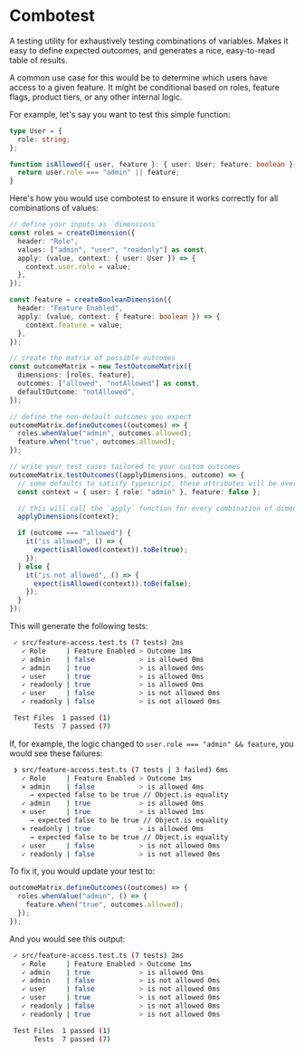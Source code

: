 # Combotest

A testing utility for exhaustively testing combinations of variables. Makes it easy to define expected outcomes, and generates a nice, easy-to-read table of results.

A common use case for this would be to determine which users have access to a given feature. It might be conditional based on roles, feature flags, product tiers, or any other internal logic.

For example, let's say you want to test this simple function:

```ts
type User = {
  role: string;
};

function isAllowed({ user, feature }: { user: User; feature: boolean }) {
  return user.role === "admin" || feature;
}
```

Here's how you would use combotest to ensure it works correctly for all combinations of values:

```ts
// define your inputs as `dimensions`
const roles = createDimension({
  header: "Role",
  values: ["admin", "user", "readonly"] as const,
  apply: (value, context: { user: User }) => {
    context.user.role = value;
  },
});

const feature = createBooleanDimension({
  header: "Feature Enabled",
  apply: (value, context: { feature: boolean }) => {
    context.feature = value;
  },
});

// create the matrix of possible outcomes
const outcomeMatrix = new TestOutcomeMatrix({
  dimensions: [roles, feature],
  outcomes: ["allowed", "notAllowed"] as const,
  defaultOutcome: "notAllowed",
});

// define the non-default outcomes you expect
outcomeMatrix.defineOutcomes((outcomes) => {
  roles.whenValue("admin", outcomes.allowed);
  feature.when("true", outcomes.allowed);
});

// write your test cases tailored to your custom outcomes
outcomeMatrix.testOutcomes((applyDimensions, outcome) => {
  // some defaults to satisfy typescript, these attributes will be overwritten
  const context = { user: { role: "admin" }, feature: false };

  // this will call the `apply` function for every combination of dimension values
  applyDimensions(context);

  if (outcome === "allowed") {
    it("is allowed", () => {
      expect(isAllowed(context)).toBe(true);
    });
  } else {
    it("is not allowed", () => {
      expect(isAllowed(context)).toBe(false);
    });
  }
});
```

This will generate the following tests:

```sh
 ✓ src/feature-access.test.ts (7 tests) 2ms
   ✓ Role     | Feature Enabled > Outcome 1ms
   ✓ admin    | false           > is allowed 0ms
   ✓ admin    | true            > is allowed 0ms
   ✓ user     | true            > is allowed 0ms
   ✓ readonly | true            > is allowed 0ms
   ✓ user     | false           > is not allowed 0ms
   ✓ readonly | false           > is not allowed 0ms

 Test Files  1 passed (1)
      Tests  7 passed (7)
```

If, for example, the logic changed to `user.role === "admin" && feature`, you would see these failures:

```sh
 ❯ src/feature-access.test.ts (7 tests | 3 failed) 6ms
   ✓ Role     | Feature Enabled > Outcome 1ms
   × admin    | false           > is allowed 4ms
     → expected false to be true // Object.is equality
   ✓ admin    | true            > is allowed 0ms
   × user     | true            > is allowed 1ms
     → expected false to be true // Object.is equality
   × readonly | true            > is allowed 0ms
     → expected false to be true // Object.is equality
   ✓ user     | false           > is not allowed 0ms
   ✓ readonly | false           > is not allowed 0ms
```

To fix it, you would update your test to:

```ts
outcomeMatrix.defineOutcomes((outcomes) => {
  roles.whenValue("admin", () => {
    feature.when("true", outcomes.allowed);
  });
});
```

And you would see this output:

```sh
 ✓ src/feature-access.test.ts (7 tests) 2ms
   ✓ Role     | Feature Enabled > Outcome 1ms
   ✓ admin    | true            > is allowed 0ms
   ✓ admin    | false           > is not allowed 0ms
   ✓ user     | false           > is not allowed 0ms
   ✓ user     | true            > is not allowed 0ms
   ✓ readonly | false           > is not allowed 0ms
   ✓ readonly | true            > is not allowed 0ms

 Test Files  1 passed (1)
      Tests  7 passed (7)
```
